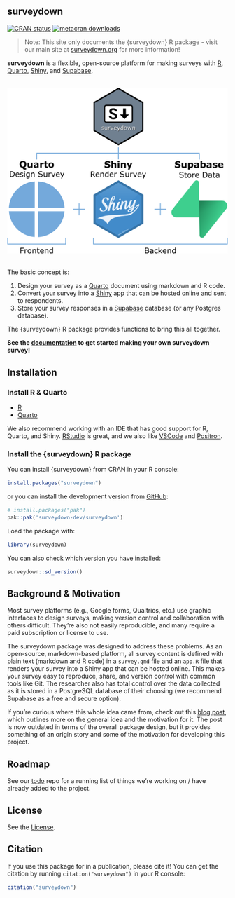 
<!-- README.md is generated from README.Rmd. Please edit this file -->

## surveydown

<!-- badges: start -->

[![CRAN
status](https://www.r-pkg.org/badges/version/surveydown)](https://CRAN.R-project.org/package=surveydown)
[![metacran
downloads](https://cranlogs.r-pkg.org/badges/grand-total/surveydown)](https://cran.r-project.org/package=surveydown)
<!-- badges: end -->

> Note: This site only documents the {surveydown} R package - visit our
> main site at [surveydown.org](https://surveydown.org) for more
> information!

**surveydown** is a flexible, open-source platform for making surveys
with [R](https://www.r-project.org/), [Quarto](https://quarto.org/),
[Shiny](https://shiny.posit.co/), and [Supabase](https://supabase.com/).

<br>

<div align="center">

<img src='man/figures/technologies.png' width="550px" alt="image showing the three technologies used in the surveydown platform along with their logos: quarto (for designing surveys), shiny (for rendering the survey), and supabase (for storing data)"/>

</div>

<br>

The basic concept is:

1.  Design your survey as a [Quarto](https://quarto.org/) document using
    markdown and R code.
2.  Convert your survey into a [Shiny](https://shiny.posit.co/) app that
    can be hosted online and sent to respondents.
3.  Store your survey responses in a [Supabase](https://supabase.com/)
    database (or any Postgres database).

The {surveydown} R package provides functions to bring this all
together.

**See the [documentation](https://surveydown.org) to get started making
your own surveydown survey!**

## Installation

### Install R & Quarto

- [R](https://CRAN.R-project.org/)
- [Quarto](https://quarto.org/)

We also recommend working with an IDE that has good support for R,
Quarto, and Shiny.
[RStudio](https://posit.co/products/open-source/rstudio/) is great, and
we also like [VSCode](https://github.com/microsoft/vscode) and
[Positron](https://github.com/posit-dev/positron).

### Install the {surveydown} R package

You can install {surveydown} from CRAN in your R console:

``` r
install.packages("surveydown")
```

or you can install the development version from
[GitHub](https://github.com/surveydown-dev/surveydown):

``` r
# install.packages("pak")
pak::pak('surveydown-dev/surveydown')
```

Load the package with:

``` r
library(surveydown)
```

You can also check which version you have installed:

``` r
surveydown::sd_version()
```

## Background & Motivation

Most survey platforms (e.g., Google forms, Qualtrics, etc.) use graphic
interfaces to design surveys, making version control and collaboration
with others difficult. They’re also not easily reproducible, and many
require a paid subscription or license to use.

The surveydown package was designed to address these problems. As an
open-source, markdown-based platform, all survey content is defined with
plain text (markdown and R code) in a `survey.qmd` file and an `app.R`
file that renders your survey into a Shiny app that can be hosted
online. This makes your survey easy to reproduce, share, and version
control with common tools like Git. The researcher also has total
control over the data collected as it is stored in a PostgreSQL database
of their choosing (we recommend Supabase as a free and secure option).

If you’re curious where this whole idea came from, check out this [blog
post](https://www.jhelvy.com/blog/2023-04-06-markdown-surveys/), which
outlines more on the general idea and the motivation for it. The post is
now outdated in terms of the overall package design, but it provides
something of an origin story and some of the motivation for developing
this project.

## Roadmap

See our [todo](https://github.com/surveydown-dev/todo) repo for a
running list of things we’re working on / have already added to the
project.

## License

See the
[License](https://github.com/surveydown-dev/surveydown/blob/master/LICENSE.md).

## Citation

If you use this package for in a publication, please cite it! You can
get the citation by running `citation("surveydown")` in your R console:

``` r
citation("surveydown")
```
